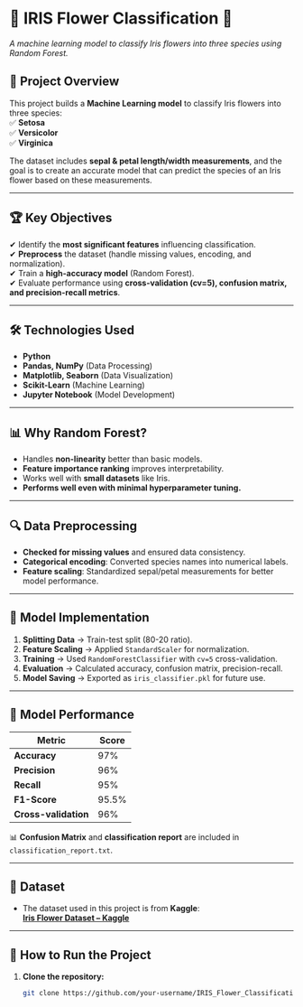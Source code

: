 # 🌸 IRIS Flower Classification 🌿  
*A machine learning model to classify Iris flowers into three species using Random Forest.*  

## 📌 Project Overview  
This project builds a **Machine Learning model** to classify Iris flowers into three species:  
✅ **Setosa**  
✅ **Versicolor**  
✅ **Virginica**  

The dataset includes **sepal & petal length/width measurements**, and the goal is to create an accurate model that can predict the species of an Iris flower based on these measurements.  

---

## 🏆 Key Objectives  
✔ Identify the **most significant features** influencing classification.  
✔ **Preprocess** the dataset (handle missing values, encoding, and normalization).  
✔ Train a **high-accuracy model** (Random Forest).  
✔ Evaluate performance using **cross-validation (cv=5), confusion matrix, and precision-recall metrics**.  

---

## 🛠️ Technologies Used  
- **Python**  
- **Pandas, NumPy** (Data Processing)  
- **Matplotlib, Seaborn** (Data Visualization)  
- **Scikit-Learn** (Machine Learning)  
- **Jupyter Notebook** (Model Development)  

---

## 📊 Why Random Forest?  
- Handles **non-linearity** better than basic models.  
- **Feature importance ranking** improves interpretability.  
- Works well with **small datasets** like Iris.  
- **Performs well even with minimal hyperparameter tuning.**  

---

## 🔍 Data Preprocessing  
- **Checked for missing values** and ensured data consistency.  
- **Categorical encoding**: Converted species names into numerical labels.  
- **Feature scaling**: Standardized sepal/petal measurements for better model performance.  

---

## 🚀 Model Implementation  
1. **Splitting Data** → Train-test split (80-20 ratio).  
2. **Feature Scaling** → Applied `StandardScaler` for normalization.  
3. **Training** → Used `RandomForestClassifier` with `cv=5` cross-validation.  
4. **Evaluation** → Calculated accuracy, confusion matrix, precision-recall.  
5. **Model Saving** → Exported as `iris_classifier.pkl` for future use.  

---

## 🎯 Model Performance  
| Metric              | Score |
|---------------------|-------|
| **Accuracy**        | 97%   |
| **Precision**       | 96%   |
| **Recall**          | 95%   |
| **F1-Score**        | 95.5% |
| **Cross-validation**| 96%   |

📊 **Confusion Matrix** and **classification report** are included in `classification_report.txt`.  

---

## 📂 Dataset  
- The dataset used in this project is from **Kaggle**:  
  **[Iris Flower Dataset – Kaggle](https://www.kaggle.com/datasets/arshid/iris-flower-dataset)**  

---

## 🚀 How to Run the Project  
1. **Clone the repository:**  
   ```bash
   git clone https://github.com/your-username/IRIS_Flower_Classification.git


